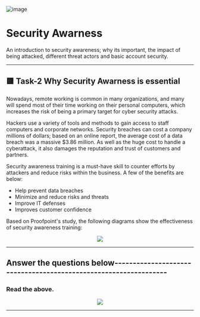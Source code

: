 ![image](https://user-images.githubusercontent.com/94435318/162173820-3ddefe07-81f3-4fdb-8bb3-76429359b238.png)

# Security Awarness

An introduction to security awareness; why its important, the impact of being attacked, different threat actors and basic account security.

------------------------------------------------------------------------------------------------

## 🟥 Task-2 Why Security Awarness is essential

Nowadays, remote working is common in many organizations, and many will spend most of their time working on their personal computers, which increases the risk of being a primary target for cyber security attacks.

Hackers use a variety of tools and methods to gain access to staff computers and corporate networks. Security breaches can cost a company millions of dollars; based on an online report, the average cost of a data breach was a massive $3.86 million. As well as the huge cost to handle a cyberattack, it also damages the reputation and trust of customers and partners.

Security awareness training is a must-have skill to counter efforts by attackers and reduce risks within the business. A few of the benefits are below:

- Help prevent data breaches
- Minimize and reduce risks and threats
- Improve IT defenses
- Improves customer confidence

Based on Proofpoint's study, the following diagrams show the effectiveness of security awareness training:

<p align="center">
  <img src="https://user-images.githubusercontent.com/94435318/162175324-8d032c78-ae78-4272-97e4-d6d84b7f0b6e.png">
</p>  

-------------------------------------------------------------------------------------------------

Answer the questions below-----------------------------------------------------------------
--

### Read the above.

<p align="center">
  <img src="https://user-images.githubusercontent.com/94435318/161687394-218a79b1-ce0d-49f2-8dfb-53600bdbed33.png">
</p>

---------------------------------------------------------------------------------------------
